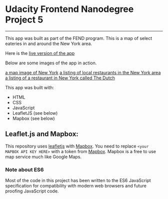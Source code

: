 # Udacity Frontend Nanodegree Project 5
---
This app was built as part of the FEND program.  This is a map of select eateries in and around the New York area.

Here is the [live version of the app](https://js-goose.github.io/mws-restaurant-stage-1/)

Below are some images of the app in action.

[a map image of New York](https://github.com/JS-goose/mws-restaurant-stage-1/blob/master/img/preview1.png)
[a listing of local restaurants in the New York area](https://github.com/JS-goose/mws-restaurant-stage-1/blob/master/img/preview2.png)
[a listing of a restaurant in New York called The Dutch](https://github.com/JS-goose/mws-restaurant-stage-1/blob/master/img/preview3.png)

This app was built with:
* HTML
* CSS
* JavaScript
* LeafletJS (see below)
* Mapbox (see below)

## Leaflet.js and Mapbox:

This repository uses [leafletjs](https://leafletjs.com/) with [Mapbox](https://www.mapbox.com/). You need to replace `<your MAPBOX API KEY HERE>` with a token from [Mapbox](https://www.mapbox.com/). Mapbox is a free to use map service much like Google Maps. 

### Note about ES6

Most of the code in this project has been written to the ES6 JavaScript specification for compatibility with modern web browsers and future proofing JavaScript code. 


